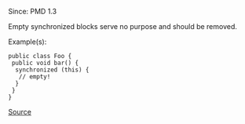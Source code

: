 Since: PMD 1.3

Empty synchronized blocks serve no purpose and should be removed.

Example(s):
```
public class Foo {
 public void bar() {
  synchronized (this) {
   // empty!
  }
 }
}
```

[Source](https://pmd.github.io/pmd-5.5.4/pmd-java/rules/java/empty.html#EmptySynchronizedBlock)
